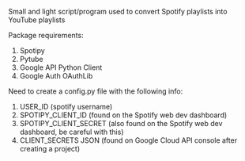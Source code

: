 Small and light script/program used to convert Spotify playlists into YouTube playlists

Package requirements:
1. Spotipy
2. Pytube
3. Google API Python Client
4. Google Auth OAuthLib

Need to create a config.py file with the following info:
1. USER_ID (spotify username)
2. SPOTIPY_CLIENT_ID (found on the Spotify web dev dashboard)
3. SPOTIPY_CLIENT_SECRET (also found on the Spotify web dev dashboard, be careful with this)
4. CLIENT_SECRETS JSON (found on Google Cloud API console after creating a project)